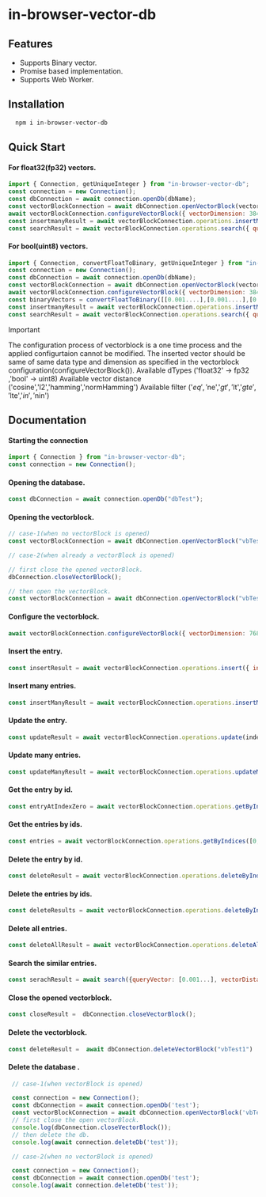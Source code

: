 # in-browser-vector-db

## Features

- Supports Binary vector.
- Promise based implementation.
- Supports Web Worker.


## Installation

```bash
  npm i in-browser-vector-db
```
    
## Quick Start

#### For float32(fp32) vectors.
```javascript
import { Connection, getUniqueInteger } from "in-browser-vector-db";
const connection = new Connection();
const dbConnection = await connection.openDb(dbName);
const vectorBlockConnection = await dbConnection.openVectorBlock(vectorBlockName);
await vectorBlockConnection.configureVectorBlock({ vectorDimension: 384, vectorDType: 'float32' });
const insertmanyResult = await vectorBlockConnection.operations.insertMany({ indices: [getUniqueInteger(),getUniqueInteger(),getUniqueInteger()], texts: ["what is earth?","what is web?","what is vector db"], vectors: [[0.01...],[0.01...],[0.01...]], metadataArray: [{name:"test0",age:30,hobby:["dancing"]},{name:"test1",age:40,hobby:["running"]},{name:"test2",age:50,hobby:["cooking"]}] });
const searchResult = await vectorBlockConnection.operations.search({ queryVector: [0.001...], topK: 6, vectorDistance: 'cosine', where:{ name: { $eq: "test1" }, age: { $lte: 50 }, hobby: { $nin: "dancing" } }});
```

#### For bool(uint8) vectors.
```javascript
import { Connection, convertFloatToBinary, getUniqueInteger } from "in-browser-vector-db";
const connection = new Connection();
const dbConnection = await connection.openDb(dbName);
const vectorBlockConnection = await dbConnection.openVectorBlock(vectorBlockName);
await vectorBlockConnection.configureVectorBlock({ vectorDimension: 384, vectorDType: 'bool' });
const binaryVectors = convertFloatToBinary([[0.001....],[0.001....],[0.001....]]);
const insertmanyResult = await vectorBlockConnection.operations.insertMany({ indices: [getUniqueInteger(),getUniqueInteger(),getUniqueInteger()], texts: ["what is earth?","what is web?","what is vector db"], vectors: binaryVectors, metadataArray: [{name:"test0",age:30,hobby:["dancing"]},{name:"test1",age:40,hobby:["running"]},{name:"test2",age:50,hobby:["cooking"]}] });
const searchResult = await vectorBlockConnection.operations.search({ queryVector: [0.001...], topK: 6, vectorDistance: 'normHamming', where:{ name: { $eq: "test1" }, age: { $lte: 50 }, hobby: { $nin: "dancing" } }});
```
> [!IMPORTANT]  
> The configuration process of vectorblock is a one time process and the applied configurtaion cannot be modified.
> The inserted vector should be same of same data type and dimension as specified in the vectorblock configuration(configureVectorBlock()).
> Available dTypes ('float32' -> fp32 ,'bool' -> uint8)
> Available vector distance ('cosine','l2','hamming','normHamming')
> Available filter ('$eq','$ne','$gt','$lt','$gte','$lte','$in','$nin')



## Documentation

#### Starting the connection
```javascript
import { Connection } from "in-browser-vector-db";
const connection = new Connection();

```

#### Opening the database.
```javascript
const dbConnection = await connection.openDb("dbTest");

```

#### Opening the vectorblock.
```javascript
// case-1(when no vectorBlock is opened)
const vectorBlockConnection = await dbConnection.openVectorBlock("vbTest1");

// case-2(when already a vectorBlock is opened)

// first close the opened vectorBlock.
dbConnection.closeVectorBlock();

// then open the vectorBlock.
const vectorBlockConnection = await dbConnection.openVectorBlock("vbTest1");

```

#### Configure the vectorblock.
```javascript
await vectorBlockConnection.configureVectorBlock({ vectorDimension: 768, vectorDType: 'float32' });

```

#### Insert the entry.
```javascript
const insertResult = await vectorBlockConnection.operations.insert({ index: 0, text: "hello test.", vector: [0.000001 ,....], metadata: {name: "test",age: 30,hobby:["dancing","running"]} });

```

#### Insert many entries.
```javascript
const insertManyResult = await vectorBlockConnection.operations.insertMany({ indices:[0], texts: ["hello test."], vectors: [[0.000001 ,....]], metadataArray: [{name: "test"}] });

```

#### Update the entry.
```javascript
const updateResult = await vectorBlockConnection.operations.update(index, { text: "what about you?", vector: [0.001...],metadata:{name:"test00"} });


```

#### Update many entries.
```javascript
const updateManyResult = await vectorBlockConnection.operations.updateMany(indices, { texts: ["what about you?","How are you?"], vectors: [[0.001...],[0.001...]],metadataArray:[{name:"test00"},{name:"test11"}] });


```

#### Get the entry by id.
```javascript
const entryAtIndexZero = await vectorBlockConnection.operations.getByIndex(0);

```

#### Get the entries by ids.
```javascript
const entries = await vectorBlockConnection.operations.getByIndices([0,1,2]);

```

#### Delete the entry by id.
```javascript
const deleteResult = await vectorBlockConnection.operations.deleteByIndex(0);

```

#### Delete the entries by ids.
```javascript
const deleteResults = await vectorBlockConnection.operations.deleteByIndices([0,1,2]);

```

#### Delete all entries.
```javascript
const deleteAllResult = await vectorBlockConnection.operations.deleteAll();

```

#### Search the similar entries.
```javascript
const serachResult = await search({queryVector: [0.001...], vectorDistance: 'cosine',topK: 5,where:{ name: { $eq: "test" }, age: { $lte: 50 }, hobby: { $in: "dancing" } }});

```

#### Close the opened vectorblock.
```javascript
const closeResult =  dbConnection.closeVectorBlock();

```

#### Delete the  vectorblock.
```javascript
const deleteResult =  await dbConnection.deleteVectorBlock("vbTest1")

```

#### Delete the database .
```javascript
 // case-1(when vectorBlock is opened)

 const connection = new Connection();
 const dbConnection = await connection.openDb('test');
 const vectorBlockConnection = await dbConnection.openVectorBlock('vbTest1');
 // first close the open vectorBlock.
 console.log(dbConnection.closeVectorBlock());
 // then delete the db.
 console.log(await connection.deleteDb('test'));

 // case-2(when no vectorBlock is opened)

 const connection = new Connection();
 const dbConnection = await connection.openDb('test');
 console.log(await connection.deleteDb('test'));


```
